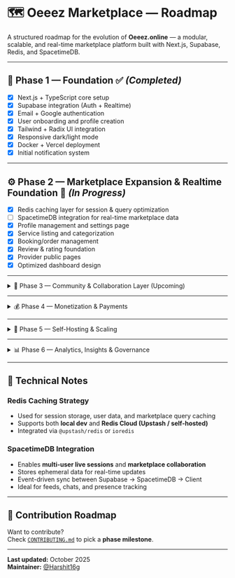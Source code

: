 
# 🗺️ Oeeez Marketplace — Roadmap

A structured roadmap for the evolution of **Oeeez.online** — a modular, scalable, and real-time marketplace platform built with Next.js, Supabase, Redis, and SpacetimeDB.

---

## 🚀 Phase 1 — Foundation ✅ *(Completed)*

- [x] Next.js + TypeScript core setup  
- [x] Supabase integration (Auth + Realtime)  
- [x] Email + Google authentication  
- [x] User onboarding and profile creation  
- [x] Tailwind + Radix UI integration  
- [x] Responsive dark/light mode  
- [x] Docker + Vercel deployment  
- [x] Initial notification system  

---

## ⚙️ Phase 2 — Marketplace Expansion & Realtime Foundation 🚧 *(In Progress)*

- [x] Redis caching layer for session & query optimization  
- [ ] SpacetimeDB integration for real-time marketplace data  
- [x] Profile management and settings page  
- [x] Service listing and categorization  
- [x] Booking/order management  
- [x] Review & rating foundation  
- [x] Provider public pages  
- [x] Optimized dashboard design  

---

<details>
<summary>🧩 Phase 3 — Community & Collaboration Layer (Upcoming)</summary>

- [ ] SpacetimeDB-based live community feed  
- [ ] Commenting, reactions, and discussions  
- [ ] Chat system (buyer ↔ provider)  
- [ ] Notification and activity center  
- [ ] Report/dispute management  
- [ ] Moderation tools for admins  
</details>

---

<details>
<summary>💰 Phase 4 — Monetization & Payments</summary>

- [ ] Razorpay / Stripe integration  
- [ ] Provider subscription tiers  
- [ ] Revenue analytics dashboard  
- [ ] Payouts & tax/GST handling  
</details>

---

<details>
<summary>🏪 Phase 5 — Self-Hosting & Scaling</summary>

- [ ] Multi-tenant subdomains (`shopname.oeeez.online`)  
- [ ] Organization dashboards  
- [ ] Admin analytics and control center  
- [ ] Redis cluster for distributed caching  
- [ ] Auto-provisioned domains via API  
</details>

---

<details>
<summary>📊 Phase 6 — Analytics, Insights & Governance</summary>

- [ ] Platform-wide data insights  
- [ ] Fraud and abuse detection  
- [ ] Sentiment analysis using SpacetimeDB streams  
- [ ] Trust and reputation scoring  
- [ ] Transparency dashboard  
</details>

---

## 🧠 Technical Notes

### Redis Caching Strategy
- Used for session storage, user data, and marketplace query caching  
- Supports both **local dev** and **Redis Cloud (Upstash / self-hosted)**  
- Integrated via `@upstash/redis` or `ioredis`  

### SpacetimeDB Integration
- Enables **multi-user live sessions** and **marketplace collaboration**  
- Stores ephemeral data for real-time updates  
- Event-driven sync between Supabase → SpacetimeDB → Client  
- Ideal for feeds, chats, and presence tracking  

---

## 🧩 Contribution Roadmap

Want to contribute?  
Check [`CONTRIBUTING.md`](./CONTRIBUTING.md) to pick a **phase milestone**.

---

**Last updated:** October 2025  
**Maintainer:** [@Harshit16g](https://github.com/Harshit16g)